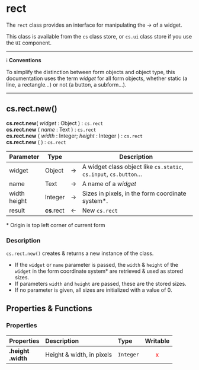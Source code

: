 # rect

The `rect` class provides an interface for manipulating the → of a widget.

This class is available from the `cs` class store, or `cs.ui` class store if you use the `UI` component.

<hr>

ℹ️ <b>Conventions</b>

To simplify the distinction between form objects and object type, this documentation uses the term *widget* for all form objects, whether static (a line, a rectangle…) or not (a button, a subform…).

<hr>

## <a name="Constructor">cs.rect.new()</a>

**cs.rect.new**( *widget* : Object ) : `cs.rect`<br>
**cs.rect.new** ( *name* : Text ) : `cs.rect`<br>
**cs.rect.new** ( *width* : Integer; *height* : Integer ) : `cs.rect`<br>
**cs.rect.new** ( ) : `cs.rect`

|Parameter|Type||Description|
|---|---|---|---|
| widget | Object | → | A widget class object like `cs.static`, `cs.input`, `cs.button`… |
| name | Text | → | A name of a *widget* |
| width<br>height| Integer | → | Sizes in pixels, in the form coordinate system\*.|
| result | **cs**.rect | ← | New `cs.rect`

\* Origin is top left corner of current form

### Description

`cs.rect.new()` creates & returns a new instance of the class.
 
* If the `widget` or `name` parameter is passed, the `width` & `height` of the `widget` in the form coordinate system\* are retrieved & used as stored sizes.
* If parameters `width` and `height` are passed, these are the stored sizes.
* If no parameter is given, all sizes are initialized with a value of 0.

## <a name="Inherited">Properties & Functions</a>

### <a name="Properties">Properties</a>

|Properties|Description|Type|Writable|
|:----------|:-----------|:-----------|:-----------:| 
|**.height**<br>**.width**| Height & width, in pixels | `Integer` |<font color="red">x</font>
